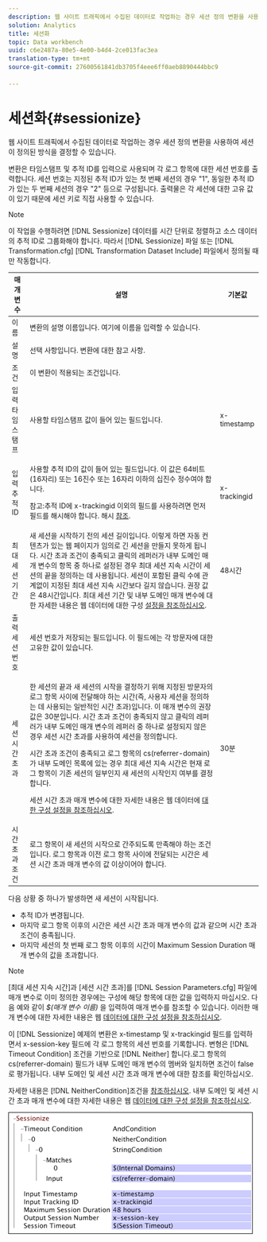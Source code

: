 ```yaml
---
description: 웹 사이트 트래픽에서 수집된 데이터로 작업하는 경우 세션 정의 변환을 사용하여 세션이 정의된 방식을 결정할 수 있습니다.
solution: Analytics
title: 세션화
topic: Data workbench
uuid: c6e2487a-80e5-4e00-b4d4-2ce013fac3ea
translation-type: tm+mt
source-git-commit: 27600561841db3705f4eee6ff0aeb8890444bbc9

---
```



# 세션화{#sessionize}

웹 사이트 트래픽에서 수집된 데이터로 작업하는 경우 세션 정의 변환을 사용하여 세션이 정의된 방식을 결정할 수 있습니다.

변환은 타임스탬프 및 추적 ID를 입력으로 사용되며 각 로그 항목에 대한 세션 번호를 출력합니다. 세션 번호는 지정된 추적 ID가 있는 첫 번째 세션의 경우 &quot;1&quot;, 동일한 추적 ID가 있는 두 번째 세션의 경우 &quot;2&quot; 등으로 구성됩니다. 출력물은 각 세션에 대한 고유 값이 있기 때문에 세션 키로 직접 사용할 수 있습니다.

>[!NOTE]
>
>이 작업을 수행하려면 [!DNL Sessionize] 데이터를 시간 단위로 정렬하고 소스 데이터의 추적 ID로 그룹화해야 합니다. 따라서 [!DNL Sessionize] 파일 또는 [!DNL Transformation.cfg] [!DNL Transformation Dataset Include] 파일에서 정의될 때만 작동합니다.

<table id="table_34984DF9340149C0A5016F08EABAD158"> 
 <thead> 
  <tr> 
   <th colname="col1" class="entry"> 매개 변수 </th> 
   <th colname="col2" class="entry"> 설명 </th> 
   <th colname="col3" class="entry"> 기본값 </th> 
  </tr> 
 </thead>
 <tbody> 
  <tr> 
   <td colname="col1">  이름  </td> 
   <td colname="col2"> 변환의 설명 이름입니다. 여기에 이름을 입력할 수 있습니다. </td> 
   <td colname="col3"> </td> 
  </tr> 
  <tr> 
   <td colname="col1"> 설명 </td> 
   <td colname="col2"> 선택 사항입니다. 변환에 대한 참고 사항. </td> 
   <td colname="col3"> </td> 
  </tr> 
  <tr> 
   <td colname="col1"> 조건 </td> 
   <td colname="col2"> 이 변환이 적용되는 조건입니다. </td> 
   <td colname="col3"> </td> 
  </tr> 
  <tr> 
   <td colname="col1"> 입력 타임스탬프 </td> 
   <td colname="col2"> 사용할 타임스탬프 값이 들어 있는 필드입니다. </td> 
   <td colname="col3"> x-timestamp </td> 
  </tr> 
  <tr> 
   <td colname="col1"> 입력 추적 ID </td> 
   <td colname="col2"> <p>사용할 추적 ID의 값이 들어 있는 필드입니다. 이 값은 64비트(16자리) 또는 16진수 또는 16자리 이하의 십진수 정수여야 합니다. </p> <p> <p>참고:추적 ID에 x-trackingid 이외의 필드를 사용하려면 먼저 필드를 해시해야 합니다. 해시 <a href="../../../../../home/c-dataset-const-proc/c-data-trans/c-transf-types/c-standard-transf/c-hash.md#concept-9c353923264941c3aea4428fed66d369"> 참조</a>. </p> </p> </td> 
   <td colname="col3"> x-trackingid </td> 
  </tr> 
  <tr> 
   <td colname="col1"> <p>최대 세션 기간 </p> </td> 
   <td colname="col2">새 세션을 시작하기 전의 세션 길이입니다. 이렇게 하면 자동 컨텐츠가 있는 웹 페이지가 임의로 긴 세션을 만들지 못하게 됩니다. 시간 초과 <span class="wintitle"> 조건이</span> 충족되고 클릭의 레퍼러가 내부 도메인 매개 변수의 항목 중 하나로 설정된 경우 최대 세션 지속 시간이 세션의 끝을 정의하는 데 사용됩니다. 세션이 포함된 클릭 수에 관계없이 지정된 최대 세션 지속 시간보다 길지 않습니다. 권장 값은 48시간입니다. 최대 세션 기간 및 내부 도메인 매개 변수에 대한 자세한 내용은 웹 데이터에 대한 구성 <a href="../../../../../home/c-dataset-const-proc/c-config-web-data/c-config-web-data.md#concept-9a306b65483a484bb3f6f3c1d7e77519"> 설정을 참조하십시오</a>. </td> 
   <td colname="col3"> 48시간 </td> 
  </tr> 
  <tr> 
   <td colname="col1"> 출력 세션 번호 </td> 
   <td colname="col2"> 세션 번호가 저장되는 필드입니다. 이 필드에는 각 방문자에 대한 고유한 값이 있습니다. </td> 
   <td colname="col3"> </td> 
  </tr> 
  <tr> 
   <td colname="col1"> 세션 시간 초과 </td> 
   <td colname="col2"> <p>한 세션의 끝과 새 세션의 시작을 결정하기 위해 지정된 방문자의 로그 항목 사이에 전달해야 하는 시간(즉, 사용자 세션을 정의하는 데 사용되는 일반적인 시간 초과)입니다. 이 매개 변수의 권장 값은 30분입니다. 시간 초과 조건이 충족되지 않고 클릭의 레퍼러가 내부 도메인 매개 변수의 레퍼러 중 하나로 설정되지 않은 경우 세션 시간 초과를 사용하여 세션을 정의합니다. </p> <p> 시간 초과 조건이 충족되고 로그 항목의 cs(referrer-domain)가 내부 도메인 목록에 있는 경우 최대 세션 지속 시간은 현재 로그 항목이 기존 세션의 일부인지 새 세션의 시작인지 여부를 결정합니다. </p> <p> 세션 시간 초과 매개 변수에 대한 자세한 내용은 웹 데이터에 <a href="../../../../../home/c-dataset-const-proc/c-config-web-data/c-config-web-data.md#concept-9a306b65483a484bb3f6f3c1d7e77519"> 대한 구성 설정을 참조하십시오</a>. </p> </td> 
   <td colname="col3"> 30분 </td> 
  </tr> 
  <tr> 
   <td colname="col1"> 시간 초과 조건 </td> 
   <td colname="col2"> 로그 항목이 새 세션의 시작으로 간주되도록 만족해야 하는 조건입니다. 로그 항목과 이전 로그 항목 사이에 전달되는 시간은 세션 시간 초과 매개 변수의 값 이상이어야 합니다. </td> 
   <td colname="col3"> </td> 
  </tr> 
 </tbody> 
</table>

다음 상황 중 하나가 발생하면 새 세션이 시작됩니다.

* 추적 ID가 변경됩니다.
* 마지막 로그 항목 이후의 시간은 세션 시간 초과 매개 변수의 값과 같으며 시간 초과 조건이 충족됩니다.
* 마지막 세션의 첫 번째 로그 항목 이후의 시간이 Maximum Session Duration 매개 변수의 값을 초과합니다.

>[!NOTE]
>
>[최대 세션 지속 시간]과 [세션 시간 초과]를 [!DNL Session Parameters.cfg] 파일에 매개 변수로 이미 정의한 경우에는 구성에 해당 항목에 대한 값을 입력하지 마십시오. 다음 예와 같이 *$(매개 변수 이름)* 을 입력하여 매개 변수를 참조할 수 있습니다. 이러한 매개 변수에 대한 자세한 내용은 웹 [데이터에 대한 구성 설정을 참조하십시오](../../../../../home/c-dataset-const-proc/c-config-web-data/c-config-web-data.md#concept-9a306b65483a484bb3f6f3c1d7e77519).

이 [!DNL Sessionize] 예제의 변환은 x-timestamp 및 x-trackingid 필드를 입력하면서 x-session-key 필드에 각 로그 항목의 세션 번호를 기록합니다. 변형은 [!DNL Timeout Condition] 조건을 기반으로 [!DNL Neither] 합니다.로그 항목의 cs(referrer-domain) 필드가 내부 도메인 매개 변수의 멤버와 일치하면 조건이 false로 평가됩니다. 내부 도메인 및 세션 시간 초과 매개 변수에 대한 참조를 확인하십시오.

자세한 내용은 [!DNL NeitherCondition]조건을 [참조하십시오](../../../../../home/c-dataset-const-proc/c-conditions/c-abt-cond.md). 내부 도메인 및 세션 시간 초과 매개 변수에 대한 자세한 내용은 웹 [데이터에 대한 구성 설정을 참조하십시오](../../../../../home/c-dataset-const-proc/c-config-web-data/c-config-web-data.md#concept-9a306b65483a484bb3f6f3c1d7e77519).

![](assets/cfg_TransformationType_Sessionize.png)

